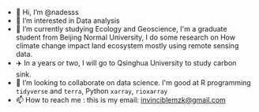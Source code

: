 - 👋 Hi, I’m @nadesss
- 👀 I’m interested in Data analysis
- 🌱 I’m currently studying Ecology and Geoscience, I'm a graduate student from Beijing Normal University, I do some research on How climate change impact land ecosystem mostly using remote sensing data.
- ✈️ In a years or two, I will go to Qsinghua University to study carbon sink.
- 💞️ I’m looking to collaborate on data science. I'm good at R programming `tidyverse` and `terra`, Python `xarray`, `rioxarray`  
- 📫 How to reach me : this is my email: invinciblemzk@gmail.com

<!---
nadesss/nadesss is a ✨ special ✨ repository because its `README.md` (this file) appears on your GitHub profile.
You can click the Preview link to take a look at your changes.
--->
